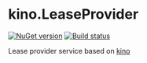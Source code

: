 # kino.LeaseProvider

[![NuGet version](https://badge.fury.io/nu/kino.LeaseProvider.svg)](https://badge.fury.io/nu/kino.LeaseProvider)
[![Build status](https://ci.appveyor.com/api/projects/status/7f8hr4a6hyq55jco?svg=true)](https://ci.appveyor.com/project/iiwaasnet/kino-leaseprovider)


Lease provider service based on [kino](https://github.com/iiwaasnet/kino)
